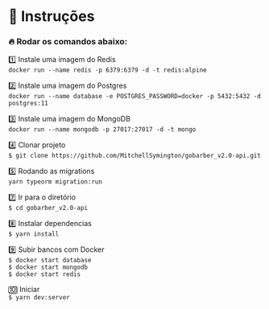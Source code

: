 # :notebook_with_decorative_cover: Instruções

### :fire: Rodar os comandos abaixo:

:one: Instale uma imagem do Redis</br>
`docker run --name redis -p 6379:6379 -d -t redis:alpine`

:two: Instale uma imagem do Postgres</br>
`docker run --name database -e POSTGRES_PASSWORD=docker -p 5432:5432 -d postgres:11`

:three: Instale uma imagem do MongoDB</br>
`docker run --name mongodb -p 27017:27017 -d -t mongo`

:four: Clonar projeto</br>
`$ git clone https://github.com/MitchellSymington/gobarber_v2.0-api.git`

:five: Rodando as migrations</br>
`yarn typeorm migration:run`

:seven: Ir para o diretório </br>
`$ cd gobarber_v2.0-api`

:eight: Instalar dependencias</br>
`$ yarn install`

:nine: Subir bancos com Docker</br>
`$ docker start database`</br>
`$ docker start mongodb`</br>
`$ docker start redis`</br>

:keycap_ten: Iniciar</br>
`$ yarn dev:server`</br>


